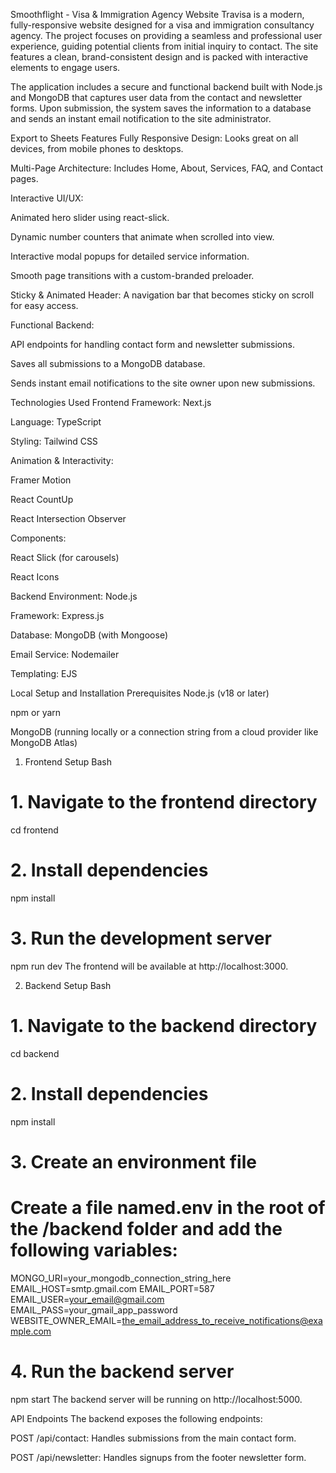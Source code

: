 Smoothflight - Visa & Immigration Agency Website
Travisa is a modern, fully-responsive website designed for a visa and immigration consultancy agency. The project focuses on providing a seamless and professional user experience, guiding potential clients from initial inquiry to contact. The site features a clean, brand-consistent design and is packed with interactive elements to engage users.

The application includes a secure and functional backend built with Node.js and MongoDB that captures user data from the contact and newsletter forms. Upon submission, the system saves the information to a database and sends an instant email notification to the site administrator.

Export to Sheets
Features
Fully Responsive Design: Looks great on all devices, from mobile phones to desktops.

Multi-Page Architecture: Includes Home, About, Services, FAQ, and Contact pages.

Interactive UI/UX:

Animated hero slider using react-slick.

Dynamic number counters that animate when scrolled into view.

Interactive modal popups for detailed service information.

Smooth page transitions with a custom-branded preloader.

Sticky & Animated Header: A navigation bar that becomes sticky on scroll for easy access.

Functional Backend:

API endpoints for handling contact form and newsletter submissions.

Saves all submissions to a MongoDB database.

Sends instant email notifications to the site owner upon new submissions.

Technologies Used
Frontend
Framework: Next.js

Language: TypeScript

Styling: Tailwind CSS

Animation & Interactivity:

Framer Motion

React CountUp

React Intersection Observer

Components:

React Slick (for carousels)

React Icons

Backend
Environment: Node.js

Framework: Express.js

Database: MongoDB (with Mongoose)

Email Service: Nodemailer

Templating: EJS

Local Setup and Installation
Prerequisites
Node.js (v18 or later)

npm or yarn

MongoDB (running locally or a connection string from a cloud provider like MongoDB Atlas)

1. Frontend Setup
Bash

# 1. Navigate to the frontend directory
cd frontend

# 2. Install dependencies
npm install

# 3. Run the development server
npm run dev
The frontend will be available at http://localhost:3000.

2. Backend Setup
Bash

# 1. Navigate to the backend directory
cd backend

# 2. Install dependencies
npm install

# 3. Create an environment file
# Create a file named.env in the root of the /backend folder and add the following variables:
MONGO_URI=your_mongodb_connection_string_here
EMAIL_HOST=smtp.gmail.com
EMAIL_PORT=587
EMAIL_USER=your_email@gmail.com
EMAIL_PASS=your_gmail_app_password
WEBSITE_OWNER_EMAIL=the_email_address_to_receive_notifications@example.com

# 4. Run the backend server
npm start
The backend server will be running on http://localhost:5000.

API Endpoints
The backend exposes the following endpoints:

POST /api/contact: Handles submissions from the main contact form.

POST /api/newsletter: Handles signups from the footer newsletter form.
